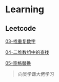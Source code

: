 # Learning
## Leetcode

[03-找重复数字](https://github.com/graveyard233/Learning/tree/main/Leetcode/03-%E6%89%BE%E9%87%8D%E5%A4%8D%E6%95%B0%E5%AD%97)

[04-二维数组中的查找](https://github.com/graveyard233/Learning/tree/main/Leetcode/04-%E4%BA%8C%E7%BB%B4%E6%95%B0%E7%BB%84%E4%B8%AD%E7%9A%84%E6%9F%A5%E6%89%BE)

[05-空格替换](https://github.com/graveyard233/Learning/tree/main/Leetcode/05-%E7%A9%BA%E6%A0%BC%E6%9B%BF%E6%8D%A2)

> 向吴学谦大佬学习


